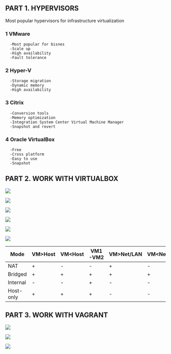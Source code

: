 ## PART 1. HYPERVISORS
 Most popular hypervisors for infrastructure virtualization
 ###  1 VMware
      -Most popular for bisnes
      -Scale up
      -High availability
      -Fault tolerance
 ###  2 Hyper-V
      -Storage migration
      -Dynamic memory
      -High availability
###   3 Citrix
      -Conversion tools
      -Memory optimization
      -Integration System Center Virtual Machine Manager
      -Snapshot and revert
###   4 Oracle VirtualBox
      -Free
      -Cross platform
      -Easy to use
      -Snapshot

## PART 2. WORK WITH VIRTUALBOX

![](https://github.com/ArturMaksymchuk/materialsEpam/blob/master/m2/task2.1/2022-02-14%2021_41_35-Window.png)

![](https://github.com/ArturMaksymchuk/materialsEpam/blob/master/m2/task2.1/003.png)

![](https://github.com/ArturMaksymchuk/materialsEpam/blob/master/m2/task2.1/2022-02-16%2018_07_47-.png )

![](https://github.com/ArturMaksymchuk/materialsEpam/blob/master/m2/task2.1/2022-02-16%2018_15_24-.png )

![](https://github.com/ArturMaksymchuk/materialsEpam/blob/master/m2/task2.1/2022-02-16%2018_46_59-.png )

![]( https://github.com/ArturMaksymchuk/materialsEpam/blob/master/m2/task2.1/2022-02-16%2018_49_39-.png)

| Mode  |VM>Host   | VM<Host  | VM1-VM2  | VM>Net/LAN  |  VM<Net/LAN |
| ------------ | ------------ | ------------ | ------------ | ------------ | ------------ |
| NAT  |  + |  -  | -  | +  |-   |
| Bridged  |  + |  + |  + |  + |  + |
|  Internal |  - | -  | +  | -  |  - |
| Host-only | +  |  + |  + |  - |  - |

## PART 3. WORK WITH VAGRANT

![](https://github.com/ArturMaksymchuk/materialsEpam/blob/master/m2/task2.1/2022-02-17%2015_28_23-Greenshot.png )

![]( https://github.com/ArturMaksymchuk/materialsEpam/blob/master/m2/task2.1/2022-02-17%2015_31_53-MINGW64__c_Users_Artur_vagrant_test.png)

![](https://github.com/ArturMaksymchuk/materialsEpam/blob/master/m2/task2.1/004.png)

![]( )
